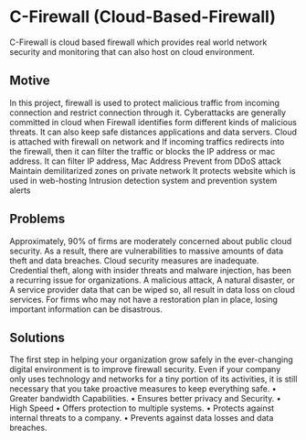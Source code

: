 # C-Firewall (Cloud-Based-Firewall)
C-Firewall is cloud based firewall which provides real world network security and monitoring that can also host on cloud environment.


## Motive 
In this project, firewall is used to protect malicious traffic from incoming connection and restrict connection through it. Cyberattacks are generally committed in cloud when Firewall identifies form different kinds of malicious threats. It can also keep safe distances applications and data servers. Cloud is attached with firewall on network and If incoming traffics redirects into the firewall, then it can filter the traffic or blocks the IP address or mac address. 
  It can filter IP address, Mac Address
 	Prevent from DDoS attack
 	Maintain demilitarized zones on private network
 	It protects website which is used in web-hosting
 	Intrusion detection system and prevention system alerts 

## Problems
Approximately, 90% of firms are moderately concerned about public cloud security. As a result, there are vulnerabilities to massive amounts of data theft and data breaches. Cloud security measures are inadequate. Credential theft, along with insider threats and malware injection, has been a recurring issue for organizations.
A malicious attack, A natural disaster, or A service provider data that can be wiped so, all result in data loss on cloud services. For firms who may not have a restoration plan in place, losing important information can be disastrous.

## Solutions
The first step in helping your organization grow safely in the ever-changing digital environment is to improve firewall security. Even if your company only uses technology and networks for a tiny portion of its activities, it is still necessary that you take proactive measures to keep everything safe. 
•	Greater bandwidth Capabilities.
•	Ensures better privacy and Security.
•	High Speed
•	Offers protection to multiple systems.
•	Protects against internal threats to a company.
•	Prevents against data losses and data breaches.


